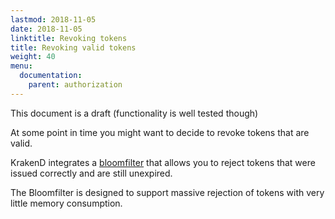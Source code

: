 ```yaml
---
lastmod: 2018-11-05
date: 2018-11-05
linktitle: Revoking tokens
title: Revoking valid tokens
weight: 40
menu:
  documentation:
    parent: authorization
---
```

<span class="badge badge-warning">This document is a draft</span> (functionality is well tested though)

At some point in time you might want to decide to revoke tokens that are valid.

KrakenD integrates a [bloomfilter](https://github.com/devopsfaith/bloomfilter) that allows you to reject tokens that were issued correctly and are still unexpired.

The Bloomfilter is designed to support massive rejection of tokens with very little memory consumption.